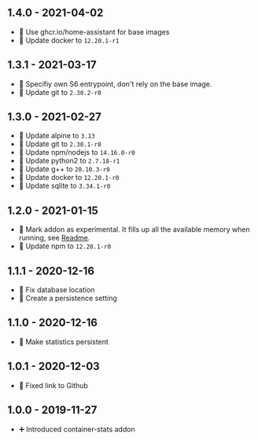 ## 1.4.0 - 2021-04-02

* 🔨 Use ghcr.io/home-assistant for base images
* 🔼 Update docker to `12.20.1-r1`


## 1.3.1 - 2021-03-17

* 🐛 Specifiy own S6 entrypoint, don't rely on the base image.
* 🔼 Update git to `2.30.2-r0`

## 1.3.0 - 2021-02-27

* 🔼 Update alpine to `3.13`
* 🔼 Update git to `2.30.1-r0`
* 🔼 Update npm/nodejs to `14.16.0-r0`
* 🔼 Update python2 to `2.7.18-r1`
* 🔼 Update g++ to `20.10.3-r0`
* 🔼 Update docker to `12.20.1-r0`
* 🔼 Update sqlite to `3.34.1-r0`


## 1.2.0 - 2021-01-15

* 🧪 Mark addon as experimental. It fills up all the available memory when running, see [Readme](https://hub.fastgit.org/Poeschl/Hassio-Addons/blob/master/container-stats/README.md).
* 🔼 Update npm to `12.20.1-r0`


## 1.1.1 - 2020-12-16

* 🐛 Fix database location
* 🔨 Create a persistence setting


## 1.1.0 - 2020-12-16

* 🔨 Make statistics persistent


## 1.0.1 - 2020-12-03

* 🔨 Fixed link to Github


## 1.0.0 - 2019-11-27

* ➕ Introduced container-stats addon
